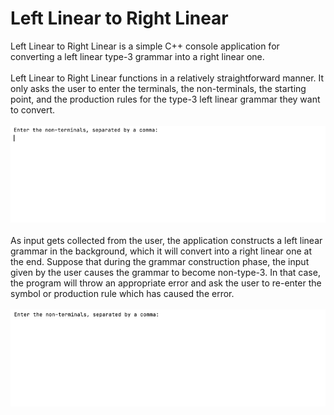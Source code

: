 # Left Linear to Right Linear
Left Linear to Right Linear is a simple C++ console application for converting a left linear type-3 grammar into a right linear one.
\
\
Left Linear to Right Linear functions in a relatively straightforward manner. It only asks the user to enter the terminals, the non-terminals, the starting point, and the production rules for the type-3 left linear grammar they want to convert.
\
\
![](demo-two.gif)
\
\
As input gets collected from the user, the application constructs a left linear grammar in the background, which it will convert into a right linear one at the end. Suppose that during the grammar construction phase, the input given by the user causes the grammar to become non-type-3. In that case, the program will throw an appropriate error and ask the user to re-enter the symbol or production rule which has caused the error.
\
\
![](demo-3.gif)

